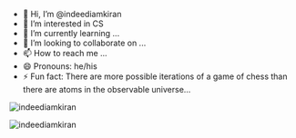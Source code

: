 - 👋 Hi, I’m @indeediamkiran
- 👀 I’m interested in CS
- 🌱 I’m currently learning ...
- 💞️ I’m looking to collaborate on ...
- 📫 How to reach me ...
- 😄 Pronouns: he/his
- ⚡ Fun fact: There are more possible iterations of a game of chess than there are atoms in the observable universe...

<p align="left"> <img src="https://komarev.com/ghpvc/?username=indeediamkiran&label=Profiles&color=0e75b6&style=flat" alt="indeediamkiran" /> </p>
<p><img align="center" src="https://github-readme-streak-stats.herokuapp.com/?user=indeediamkiran" alt="indeediamkiran" /></p>


<!---
indeediamkiran/indeediamkiran is a special repository because its `README.md` (this file) appears on your GitHub profile.
You can click the Preview link to take a look at your changes.
--->
